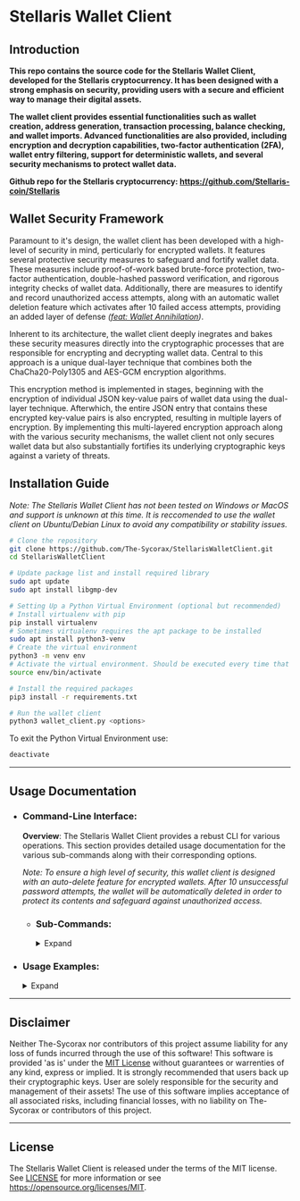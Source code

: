 # Stellaris Wallet Client

## Introduction
**This repo contains the source code for the Stellaris Wallet Client, developed for the Stellaris cryptocurrency. It has been designed with a strong emphasis on security, providing users with a secure and efficient way to manage their digital assets.** 

**The wallet client provides essential functionalities such as wallet creation, address generation, transaction processing, balance checking, and wallet imports. Advanced functionalities are also provided, including encryption and decryption capabilities, two-factor authentication (2FA), wallet entry filtering, support for deterministic wallets, and several security mechanisms to protect wallet data.**

**Github repo for the Stellaris cryptocurrency: https://github.com/Stellaris-coin/Stellaris**

## Wallet Security Framework
Paramount to it's design, the wallet client has been developed with a high-level of security in mind, perticularly for encrypted wallets. It features several protective security measures to safeguard and fortify wallet data. These measures include proof-of-work based brute-force protection, two-factor authentication, double-hashed password verification, and rigorous integrity checks of wallet data. Additionally, there are measures to identify and record unauthorized access attempts, along with an automatic wallet deletion feature which activates after 10 failed access attempts, providing an added layer of defense *([feat: Wallet Annihilation](https://github.com/The-Sycorax/StellarisWalletClient/commit/e347b6622d47415ddc531e8b3292c96b42128c9a))*.

Inherent to its architecture, the wallet client deeply inegrates and bakes these security measures directly into the cryptographic processes that are responsible for encrypting and decrypting wallet data. Central to this approach is a unique dual-layer technique that combines both the ChaCha20-Poly1305 and AES-GCM encryption algorithms. 

This encryption method is implemented in stages, beginning with the encryption of individual JSON key-value pairs of wallet data using the dual-layer technique. Afterwhich, the entire JSON entry that contains these encrypted key-value pairs is also encrypted, resulting in multiple layers of encryption. By implementing this multi-layered encryption approach along with the various security mechanisms, the wallet client not only secures wallet data but also substantially fortifies its underlying cryptographic keys against a variety of threats.

## Installation Guide
*Note: The Stellaris Wallet Client has not been tested on Windows or MacOS and support is unknown at this time. It is reccomended to use the wallet client on Ubuntu/Debian Linux to avoid any compatibility or stability issues.*

```bash
# Clone the repository
git clone https://github.com/The-Sycorax/StellarisWalletClient.git
cd StellarisWalletClient

# Update package list and install required library
sudo apt update
sudo apt install libgmp-dev

# Setting Up a Python Virtual Environment (optional but recommended)
# Install virtualenv with pip
pip install virtualenv
# Sometimes virtualenv requires the apt package to be installed
sudo apt install python3-venv
# Create the virtual environment
python3 -m venv env
# Activate the virtual environment. Should be executed every time that there is new terminal session.
source env/bin/activate

# Install the required packages
pip3 install -r requirements.txt

# Run the wallet client
python3 wallet_client.py <options>
```

To exit the Python Virtual Environment use:
```bash
deactivate
```

------------

## Usage Documentation
- ### Command-Line Interface:

    **Overview**: The Stellaris Wallet Client provides a rebust CLI for various operations. This section provides detailed usage documentation for the various sub-commands along with their corresponding options. 
    
    *Note: To ensure a high level of security, this wallet client is designed with an auto-delete feature for encrypted wallets. After 10 unsuccessful password attempts, the wallet will be automatically deleted in order to protect its contents and safeguard against unauthorized access.*
    - ### Sub-Commands:   
        <details>
        <summary>Expand</summary>
        <dl><dd>
        
        #### `generate wallet`
        **Overview**: The `generate wallet` sub-command is used to generate new wallet files or overwrite existing ones. It will also generate an address for the wallet.
                
        <details>
        <summary>Usage:</summary>
        <dl><dd>
        
        - **Syntax**:
            ```bash
            wallet_client.py generate wallet [-h] [-verbose] -wallet WALLET [-encrypt] [-2fa] [-deterministic] [-phrase PHRASE] [-password PASSWORD] [-backup {False,True}] [-disable-overwrite-warning] [-overwrite-password OVERWRITE_PASSWORD]
            ```
        
        - **Options**:    
            
            *Note: The `-password` option must be set for encrypted and/or deterministic wallets.*
        
            * `-wallet`: (Required) Specifies the wallet filename. Defaults to the `./wallets/` directory if no specific filepath is provided.  
            * `-encrypt`: Enables encryption for new wallets.  
            * `-2fa`: Enables 2-Factor Authentication for new encrypted wallets.    
            * `-deterministic`: Enables deterministic address generation for new wallets.
            * `-phrase`: Generates a wallet based on a 12 word mnemonic phrase provdided by the user. This option enables deterministic address generation, therefore password is required. The mnemonic phrase must also be enclosed in quotation marks.
            * `-password`: Password used for wallet encryption and/or deterministic address generation. 
            * `-backup`: Disables wallet backup warning when attempting to overwrite an existing wallet. A 'True' or 'False' parameter is required, and will specify if the wallet should be backed up or not.  
            * `-disable-overwrite-warning`: Disables overwrite warning if an existing wallet is not backed up.  
            * `-overwrite-password`: Used to bypass the password confirmation prompt when overwriteing a wallet that is encrypted. A string paramter is required, and should specify the password used for the encrypted wallet.
            
            * `-verbose`: Enables verbose logging of info and debug messages.
        
        </dd></dl>
        </details>
        
        ---
        
        #### `generate address`
        **Overview**: The `generate address` sub-command is used to generate new addresses and add them to wallet entry data. For encrypted wallets only the cryptographic keys for addresses are added, which are later used during decryption to derive the data associated with them (e.g. private_key, public_key, and address).

        <details>
        <summary>Usage:</summary>
        <dl><dd>
        
        - **Syntax**:
            ```bash
            wallet_client.py generate address [-h] [-verbose] -wallet WALLET [-password PASSWORD] [-2fa-code TFACODE] [-amount AMOUNT]
            ```
        
        - **Options**:
            
            *Note: The `-password` option must be set for encrypted and/or deterministic wallets.*
        
            * `-wallet`: (Required) Specifies the wallet filename. Defaults to the `./wallets/` directory if no specific filepath is provided.
            * `-password`: The password of the specified wallet. Required for encrypted and/or deterministic wallets.  
            * `-2fa-code`: Optional Two-Factor Authentication code for encrypted wallets that have 2FA enabled. Should be the 6-digit code generated from an authenticator app.
            * `-amount`: Specifies the amount of addresses to generate (Maximum of 256).
            
            * `-verbose`: Enables verbose logging of info and debug messages.
        
        </dd></dl>
        </details>

        ---
        
        #### `generate paperwallet`
        **Overview**: The `generate paperwallet` sub-command is used to generate a Stellaris paper wallet either by using an address that is associated with a wallet file, or directly via a private key that corresponds to a particular address.
             
        * *If specifying an address that is associated with a wallet file then the generated paper wallet will be stored in `./wallets/paper_wallet/[walletName]/`.*             
        * *If specifying a private key that corresponds to a particular address then the generated paper wallet will be stored in `./wallets/paper_wallets/`.* 
        
        * *All generated paper wallets inherit the name of it's associated address.*

        <details>
        <summary>Usage:</summary>
        <dl><dd>
        
        - **Syntax**:
            ```bash
            wallet_client.py generate paperwallet [-h] [-verbose] [-wallet WALLET] [-password PASSWORD] [-2fa-code TFACODE] [-address ADDRESS] [-private-key PRIVATE_KEY] [-type {pdf,png}]
            ```
        
        - **Options**:
            
            *Note: The `-password` option must be set for encrypted and/or deterministic wallets.*
        
            * `-wallet`: Specifies the wallet filename. Defaults to the `./wallets/` directory if no specific filepath is provided.
            * `-password`: The password of the specified wallet. Required for wallets that are encrypted.  
            * `-2fa-code`: Optional Two-Factor Authentication code for encrypted wallets that have 2FA enabled. Should be the 6-digit code generated from an authenticator app.
            * `-address`: Specifies a Stellaris address associated with the wallet file. A paper wallet will be generated for this Stellaris address.
            * `-private-key`: Specifies the private key associated with a Stellaris address. Not required if specifying an address from a wallet file.
             
             * `-type`: Specifies the file type for the paper wallet. The default filetype is PDF.                 
                * `-type png` generates a PNG image of the front of the paper wallet. 
                * `-type pdf` generates a PDF file of the front and back of the paper wallet.          
        
        </dd></dl>
        </details>

        ---

        #### `decryptwallet`
        **Overview**: The `decryptwallet` sub-command can either decrypt all entries in a wallet file, or selectivly decrypt specific entries based on a provided filter, and return the decrypted data back to the console.        
        
        *Note: An encrypted wallet is not required to use this sub-command. Therefore, it has been designed to also return data from wallets that are not encrypted.*

        <details>
        <summary>Usage:</summary>  
        <dl><dd>
        
        - **Syntax**:
            ```bash
            wallet_client.py decryptwallet [-h] [-verbose] -wallet WALLET [-password PASSWORD] [-2fa-code TFACODE] [-json] {filter} ...
            ```
        
        - **Options**:
            *Note: The `-password` option must be set for encrypted wallets.*
            
            * `-wallet`: (Required) Specifies the wallet filename. Defaults to the `./wallets/` directory if no specific filepath is provided.
            * `-password`: The password of the specified wallet. Required for wallets that are encrypted.
            * `-2fa-code`: Optional Two-Factor Authentication code for encrypted wallets that have 2FA enabled. Should be the 6-digit code generated from an authenticator app.            
            * `-json`: Print formatted JSON output for better readability.
        
        </dd></dl>
        </details>
        
        ---
        
        #### `decryptwallet filter`
        **Overview**: The `decryptwallet filter` sub-command filters wallet entries by one or more addresses and/or fields. Adding a hyphen `-` to the beginning of an address will exclude it from the results. Wallet entries can also be filtered based on origin (See `-show` option for more details). This sub-command should come directly after the other options that have been provided for `decryptwallet`. 
        
        <details>
        <summary>Usage:</summary> 
        <dl><dd>
        
        - **Syntax**:
            ```bash
            wallet_client.py decryptwallet <options> filter [-h] [-verbose] [-address ADDRESS] [-field FIELD] [-show {generated,imported}]
            ```
        
        - **Options**:
            * `-address`: One or more addresses to filter by. Adding a hyphen `-` to the beginning of an address will exclude it from the output. 
                * The format is: 
                    ```bash
                    fliter -address=ADDRESS_1,-ADDRESS_2,...
                    ```  
            * `-field`: One or more fields to filter by. 
                * The format is: 
                    ```bash
                    -field=id,mnemonic,private_key,public_key,address
                    ```
            * `-show`: Filters wallet entries origin. 
                * `-show generated` retrieves only the information of internally generated wallet entries. 
                * `-show imported` retrieves only the information of imported wallet entries.

        </dd></dl>
        </details>

        ---
        
        #### `send`
        **Overview**: The `send` sub-command is used to initiate a transaction on the Stellaris blockchain. This sub-command allows users to send Stellaris to a specified address. 
        
        *Note: The source of funds for the transaction (the sender) can be specified in two ways: either by using an address that is associated with a wallet file, or directly via a private key that corresponds to a particular address.*

        <details>
        <summary>Usage:</summary>         
        <dl><dd>
        
        - **Syntax**:
            ```bash
            wallet_client.py send [-h] [-verbose] [-node NODE] -amount <AMOUNT> from [-wallet WALLET] [-password PASSWORD] [-2fa-code TFACODE] [-address ADDRESS] [-private-key PRIVATE_KEY] to <receiver> [-message MESSAGE]
            ```
        
        - **Options**:
            * `send`: Main command to initiate a transaction.
                * `-amount`: (Required) Specifies the amount of Stellaris to be sent.
        
            * `from <options>`: Specifies the sender's details.
                * `-wallet`: Specifies the wallet filename. Defaults to the `./wallets/` directory if no specific filepath is provided.
                * `-password`: The password of the specified wallet. Required for wallets that are encrypted.
                * `-2fa-code`: Optional Two-Factor Authentication code for encrypted wallets that have 2FA enabled. Should be the 6-digit code generated from an authenticator app.
                * `-address`: The Stellaris address to send from. The address must be associated with the specified wallet.                
                * `-private-key`: Specifies the private key associated with a Stellaris address. Not required if specifying an address from a wallet file.    
            
            * `to <options>`: Specifies the receiver's details.
                * `receiver`: (Required) The receiving address.            
                
                * `-message`: Optional transaction message.
        
            * `-node`: Specifies the Stellaris node to connect to. Must be a valid IP Address or URL. If not specified or the node is not valid, then the wallet client will use the default Stellaris node (https://Stellaris-node.gaetano.eu.org/).
        
        </dd></dl>
        </details>

        ---
        
        #### `balance`
        **Overview**: The `balance` sub-command is used to check the balance of addresses on the Stellaris blockchain that are asociated with a specified wallet file. 
        
        *Note: Similar to `decryptwallet filter`, the `balance` sub-command can also filter wallet entries. The `-address` option can be used to filter one or more addresses that are associated with a wallet. Addresses can be excluded by adding a hyphen (`-`) to the beginning of it. Wallet entries can also be filtered based on origin (See `-show` option for more details).*
        
        <details>
        <summary>Usage:</summary> 
        <dl><dd>
        
        - **Syntax**:
            ```bash
            wallet_client.py balance [-h] [-verbose] [-node NODE] -wallet WALLET [-password PASSWORD] [-2fa-code TFACODE] [-address ADDRESS] [-convert-to CURRENCY_CODE] [-show {generated,imported}] [-json] [-to-file]
            ```
        
        - **Options**:
            * `-wallet`: (Required) Specifies the wallet filename. Defaults to the `./wallets/` directory if no specific filepath is provided.
            * `-password`: The password of the specified wallet. Required for wallets that are encrypted.
            * `-2fa-code`: Optional Two-Factor Authentication code for encrypted wallets that have 2FA enabled. Should be the 6-digit code generated from an authenticator app.
            * `-address`: Specifies one or more addresses to get the balance of. Adding a hyphen `-` to the beginning of an address will exclude it.
                * The format is: 
                    ```bash
                    -address=ADDRESS_1,-ADDRESS_2,...
                    ```
            * `-convert-to`: Converts the monetary value of balances to a user specified currency, factoring in current exchange rates against the USD value of DNR. Supports 161 international currencies and major cryptocurrencies. A valid currency code is required (e.g., 'USD', 'EUR', 'GBP', 'BTC'). By default balance values are calculated in USD.
             * `-show`: Filters balance information based on wallet entry origin. 
                * `-show generated` retrieves only the balance information of internally generated wallet entries.
                * `-show imported` retrieves only the balance information of imported wallet entries.
            * `-json`: Prints the balance information in JSON format.
            * `-to-file`: Saves the output of the balance information to a file. The resulting file will be in JSON format and named as "*[WalletName]​_balance_[Timestamp].json*" and will be stored in "*/[WalletDirectory]/balance_information/[WalletName]/*".    
           
            * `-node`: Specifies the Stellaris node to connect to. Must be a valid IP Address or URL. If not specified or the node is not valid, then the wallet client will use the default Stellaris node (https://Stellaris-node.gaetano.eu.org/).
        
        </dd></dl>
        </details>

        ---
        
        #### `import`
        **Overview**: The `import` sub-command is used to import a wallet entry into a specified wallet file using the private key of a Stellaris address.

        <details>
        <summary>Usage:</summary> 
        <dl><dd>
        
        - **Syntax**:
            ```bash
            wallet_client.py import [-h] [-verbose] -wallet WALLET [-password PASSWORD] [-2fa-code TFACODE] -private-key PRIVATE_KEY
            ```
        
        - **Options**:
            * `-wallet`: (Required) Specifies the filename of the wallet file where the imported entries will be added. Defaults to the `./wallets/` directory if no specific filepath is provided.    
            * `-password`: The password of the specified wallet. Required for wallets that are encrypted.    
            * `-2fa-code`: Optional Two-Factor Authentication code for encrypted wallets that have 2FA enabled. Should be the 6-digit code generated from an authenticator app.
            
            * `-private-key`: Specifies the private key of a Stellaris address. Used to generate the corresponding entry data which will be imported into a wallet file.
            
        </dd></dl>
        </details>

        ---

        #### `backupwallet`
        **Overview**: The `backup` sub-command is used to create a backup of a wallet file. An option to choose the backup directory is availible.

        <details>
        <summary>Usage:</summary> 
        <dl><dd>
        
        - **Syntax**:
            ```bash
            wallet_client.py backupwallet [-h] -wallet WALLET [-path PATH]
            ```
        
        - **Options**:
            * `-wallet`: (Required) Specifies the filename of the wallet file where the imported entries will be added. Defaults to the `./wallets/` directory if no specific filepath is provided.    
            
            * `-path`: Specifies the directory to save the wallet backup file. Defaults to the `./wallets/wallet_backups/` directory if no specific filepath is provided.    
            
        </dd></dl>
        </details>
        </dd></dl>
        </details>        

- ### Usage Examples:
    <details>
    <summary>Expand</summary>
    
    - ### Generating New Wallets:
        <details>
        <summary>Expand</summary>
        <dl><dd>
        <i>Note: The wallet filename does not require a .json extension to be added as this is entirely optional. By default, the script will add the extension to the filename if not present.</i>
        </dd><dd>
        
        *If the specified wallet file already exists then the user will be prompted with a warning and asked if they want to backup the existing wallet. If the user chooses not to back up an existing wallet, then they will be prompted with an additional warning and asked to confirm the overwrite of the existing wallet. When overwriting an encrypted wallet, the password associated with the it is required, and the user will be prompted to type it in. The user can choose to bypass one or more of these prompts with the use of `-backup`, `-disable-overwrite-warning`, or `-overwrite-password` (Refer to [generate wallet](#generatewallet) options for details).*
        
        
        
        * Generates an un-encrypted, non-deterministic wallet:
            ```bash
            python3 wallet_client.py generate wallet -wallet=wallet.json
            ```
        * Generates an encrypted, non-deterministic wallet:
            ```bash
            python3 wallet_client.py generate wallet -encrypt -wallet=wallet.json -password=MySecurePassword
            ```
        * Generates a deterministic wallet:
            ```bash
            python3 wallet_client.py generate wallet -deterministic -wallet=wallet.json -password=MySecurePassword
            ```
        * Generates an encrypted, deterministic wallet, with 2-Factor Authentication:
            ```bash
            python3 wallet_client.py generate wallet -encrypt -deterministic -2fa -wallet=wallet.json -password=MySecurePassword
            ```
        * Creates a back up of an existing encrypted wallet and overwrites it with an un-encrypted, deterministic wallet, while skipping various prompts: 
            ```bash
            python3 wallet_client.py generate wallet -wallet=wallet.json -deterministic -backup=True -disable-overwrite-warning -overwrite-password=MySecurePassword
            ```
        </details>
    
    - ### Address Generation:
        <details>
        <summary>Expand</summary>
        
        * Generates an address for a wallet that is un-encrypted and/or non-deterministic:
            ```bash
            python3 wallet_client.py generate eaddress -wallet=wallet.json
            ```
        * Generates an address for a wallet that is encrypted and/or deterministic:
            ```bash
            python3 wallet_client.py generate address -wallet=wallet.json -password=MySecurePassword
            ```
        </details>
    
    - ### Wallet Decryption:
        <details>
        <summary>Expand</summary>
        
        *Note: An encrypted wallet is not required to use this sub-command. Therefore, it has been designed to also return data from wallets that are not encrypted.*

        * Decrypts an entire wallet:
            ```bash
            python3 wallet_client.py decryptwallet -wallet=wallet.json -password=MySecurePassword
            ```
        </details>
    
    - ### Wallet Decryption with Filtering:
        <details>
        <summary>Overview:</summary>

        * *To exclude specific addresses from the filtered data a hyphen `-` can be added before the specified address.*
        * *Addresses will only be filtered if they are apart of the wallet that is being decrypted.*
        * *One or more addresses can be specified and must be seperated by a comma `,`.*
        * *One or more fields can be specified and must be seperated by a comma `,`.*
        * *If one or more fields are not specified, then all fields are included in the filtered data (id, 
        mnemonic, private_key, public_key, and address).*
        * *Various filtering combinations can be used.*
        </details>
        <details>
        <summary>Filtering Examples:</summary>
        
        <dl><dd>
        To get an idea of how filtering works, below are a few examples.
        
        *Note: The following addresses are used only for these examples and you should use your own.*
        
        <details>
        <summary>Retrieves all of the data associated with the addess specified.</summary>
          
        ```bash
        python3 wallet_client.py decryptwallet -wallet=wallet.json -password=MySecurePassword filter -address=DuxRWZXZSeuWGmjTJ99GH5Yj5ri4kVy55MGFAL74wZcW4
        ```
        </details>
        <details>
        <summary>Excludes an address from the results, and will only retrieve the data associated with the rest of the wallet entries if any:</summary>
          
        ```bash
        python3 wallet_client.py decryptwallet -wallet=wallet.json -password=MySecurePassword filter address=-DuxRWZXZSeuWGmjTJ99GH5Yj5ri4kVy55MGFAL74wZcW4
        ```
        </details>
        <details>
        <summary>Excludes an address from the results, and will retrieve only the 'mnemonic' associated with the rest of the wallet entries if any:</summary>
        
        ```bash
        python3 wallet_client.py decryptwallet -wallet=wallet.json -password=MySecurePassword filter -address=-DwpnwDyCTEXP4q7fLRzo4vwQvGoGuDKxikpCHB9BwSiMA -field=mnemonic
        ```
        </details>
        <details>
        <summary>Retrieves all of the data associated for the multiple addresses specified:</summary>
        
        ```bash
        python3 wallet_client.py decryptwallet -wallet=wallet.json -password=MySecurePassword filter -address=DuxRWZXZSeuWGmjTJ99GH5Yj5ri4kVy55MGFAL74wZcW4,DwpnwDyCTEXP4q7fLRzo4vwQvGoGuDKxikpCHB9BwSiMA
        ```
        </details>
        <details>
        <summary>Retrieves only the 'private_key' and 'public_key' associated with the multiple addresses specified:</summary>
          
        ```bash
        python3 wallet_client.py decryptwallet -wallet=wallet.json -password=MySecurePassword filter -address=DuxRWZXZSeuWGmjTJ99GH5Yj5ri4kVy55MGFAL74wZcW4,DwpnwDyCTEXP4q7fLRzo4vwQvGoGuDKxikpCHB9BwSiMA -field=private_key,public_key
        ```
        </details>
        <details>
        <summary>Excludes the specified addresses from the results, and will retrieve only the 'public_key' and `id` associated with the rest of the wallet entries if any:</summary>
        
        ```bash
        python3 wallet_client.py decryptwallet -wallet=wallet.json -password=MySecurePassword filter -address=-DuxRWZXZSeuWGmjTJ99GH5Yj5ri4kVy55MGFAL74wZcW4,-DwpnwDyCTEXP4q7fLRzo4vwQvGoGuDKxikpCHB9BwSiMA -field=public_key,id
        ```
        </details>
        <details>
        <summary>Retrieves only the 'address' associated with all wallet entries:</summary>
          
        ```bash
        python3 wallet_client.py decryptwallet -wallet=wallet.json -password=MySecurePassword filter -field=address
        ```
        </details>
        </dd></dl>
        </details>
    
    - ### Making a Transaction:
        <details>
        <summary>Expand</summary>
        
        *Note: If a wallet is encrypted, be sure to specify the password for it.*
        * Sends 100 Stellaris to a recipient using an address associated with a wallet:        
            ```bash
            python3 wallet_client.py send -amount=100 from -wallet=wallet.json -address=DuxRWZXZSeuWGmjTJ99GH5Yj5ri4kVy55MGFAL74wZcW4 to DwpnwDyCTEXP4q7fLRzo4vwQvGoGuDKxikpCHB9BwSiMA
            ```
        * Sends 100 Stellaris to a recipient using the priate key associated with a Stellaris address:
            
            *Private keys should be in hexdecimal format and are generally 64 characters in length. It is not reccomended to directly specify a private key, as this could lead to the irreversable loss of funds if anyone has access to it.*

            ```bash
            python3 wallet_client.py send -amount=100 from -private-key=43c718efb31e0fef4c94cbd182e3409f54da0a8eab8d9713f5b6b616cddbf4cf to DwpnwDyCTEXP4q7fLRzo4vwQvGoGuDKxikpCHB9BwSiMA
            ```
        </details>
    
    - ### Checking Balances:
        <details>
        <summary>Expand</summary>
        
        *Note: If a wallet is encrypted, be sure to specify the password for it.*
        * Retrieves the balance information of all wallet entries:
            
            ```bash
            python3 wallet_client.py balance -wallet=wallet.json
            ```
        * Prints the balance information of wallet entries in json format:
            
            ```bash
            python3 wallet_client.py balance -wallet=wallet.json -json
            ```
        * Saves the json output of balance information of wallet entries to a file:
            
            ```bash
            python3 wallet_client.py balance -wallet=wallet.json -to-file
            ```
        </details>
        
        <details>
        <summary>Filtering Examples:</summary>
            
        As mentioned in the usage documentation, the `balance` sub-command has a way to filter wallet entries similar to `decryptwallet filter`. The `-address` option can be used to filter one or more addresses that are associated with a wallet. Addresses can be excluded by adding a hyphen (`-`) to the beginning of it. Addresses can also be filtered based on origin (See `-show` option for more details).
        
        Many filter combinations can be used. Below are just a few examples but for more information please refer to the "Wallet Decryption with Filtering" section.
        
        *Note: If a wallet is encrypted, be sure to specify the password for it.*
        
        * Will only retrieve the balance information of imported wallet entries:
            
            ```bash
            python3 wallet_client.py balance -wallet=wallet.json -show=imported
            ```
        * Will only retrieve the balance information of generated wallet entries:
            
            ```bash
            python3 wallet_client.py balance -wallet=wallet.json -show=generated
            ```
        * Retrieves the balance information of a specific address associated with a wallet:
            
            ```bash
            python3 wallet_client.py balance -wallet=wallet.json -address=DuxRWZXZSeuWGmjTJ99GH5Yj5ri4kVy55MGFAL74wZcW4
            ```
        
        * Retrieves the balance information of multiple addresses associated with a wallet:
            
            ```bash
            python3 wallet_client.py balance -wallet=wallet.json -address=DuxRWZXZSeuWGmjTJ99GH5Yj5ri4kVy55MGFAL74wZcW4,DwpnwDyCTEXP4q7fLRzo4vwQvGoGuDKxikpCHB9BwSiMA
            ```
            
        * Retrieves the balance information of all wallet entries but excludes specific addresses:
        
            ```bash
            python3 wallet_client.py balance -wallet=wallet.json -address=-DuxRWZXZSeuWGmjTJ99GH5Yj5ri4kVy55MGFAL74wZcW4,-DwpnwDyCTEXP4q7fLRzo4vwQvGoGuDKxikpCHB9BwSiMA
            ```
        </details>
    
    - ### Importing a Wallet Entry:
        <details>
        <summary>Expand</summary>
        
        *Note: If a wallet is encrypted, be sure to specify the password for it.*
        
        *Private keys should be in hexdecimal format and are generally 64 characters in length. It is not reccomended to directly specify a private key, as this could lead to the irreversable loss of funds if anyone has access to it. The private key in this example was randomly generated and dose not have funds.*
        
        * Imports a wallet entry based on the private key of a Stellaris address:
            
            ```bash
            python3 wallet_client.py import -wallet=wallet.json -private-key=43c718efb31e0fef4c94cbd182e3409f54da0a8eab8d9713f5b6b616cddbf4cf
            ```
        </details>
    </details>

------------

## Disclaimer

Neither The-Sycorax nor contributors of this project assume liability for any loss of funds incurred through the use of this software! This software is provided 'as is' under the [MIT License](LICENSE) without guarantees or warrenties of any kind, express or implied. It is strongly recommended that users back up their cryptographic keys. User are solely responsible for the security and management of their assets! The use of this software implies acceptance of all associated risks, including financial losses, with no liability on The-Sycorax or contributors of this project.

------------

## License
The Stellaris Wallet Client is released under the terms of the MIT license. See [LICENSE](LICENSE) for more
information or see https://opensource.org/licenses/MIT.
